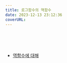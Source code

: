 ```yaml
---
title: 로그함수의 역함수
date: 2023-12-13 23:12:36
coverURL: 
---
```

<br />
<br />
<br />

- <a href="/blog/MATHEMATICS/Algebraic/Funcitons/inverse-function/">역함수에 대해</a>

<!-- # 로그함수의 역함수 찾기

$f(x) = log_2{x}$에 대해 역함수를 찾아보겠습니다.

위 함수를 한국어로 풀어써보면 아래와 같습니다.

> 2의 몇 거듭제곱이 x와 같은가

감이 오질 않는다면 x에 적당한 2의 제곱수를 넣어보겠습니다.
 -->
